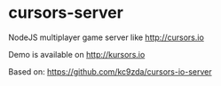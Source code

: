 # cursors-server
NodeJS multiplayer game server like http://cursors.io

Demo is available on http://kursors.io

Based on: https://github.com/kc9zda/cursors-io-server
